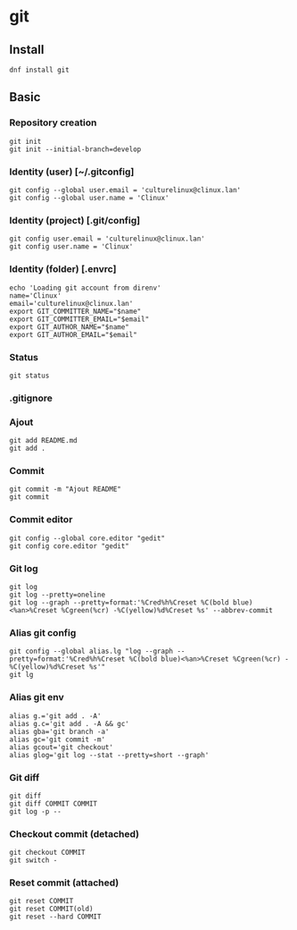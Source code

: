# git
## Install
    dnf install git
## Basic
### Repository creation
    git init
    git init --initial-branch=develop
### Identity (user) [~/.gitconfig]
    git config --global user.email = 'culturelinux@clinux.lan'
    git config --global user.name = 'Clinux'
### Identity (project) [.git/config]
    git config user.email = 'culturelinux@clinux.lan'
    git config user.name = 'Clinux'  
### Identity (folder) [.envrc]
    echo 'Loading git account from direnv'
    name='Clinux'
    email='culturelinux@clinux.lan'
    export GIT_COMMITTER_NAME="$name"
    export GIT_COMMITTER_EMAIL="$email"
    export GIT_AUTHOR_NAME="$name"
    export GIT_AUTHOR_EMAIL="$email"
### Status 
    git status
### .gitignore

### Ajout
    git add README.md
    git add . 
### Commit 
    git commit -m "Ajout README"
    git commit
### Commit editor
    git config --global core.editor "gedit"
    git config core.editor "gedit"
### Git log 
    git log
    git log --pretty=oneline
    git log --graph --pretty=format:'%Cred%h%Creset %C(bold blue)<%an>%Creset %Cgreen(%cr) -%C(yellow)%d%Creset %s' --abbrev-commit
### Alias git config
    git config --global alias.lg "log --graph --pretty=format:'%Cred%h%Creset %C(bold blue)<%an>%Creset %Cgreen(%cr) -%C(yellow)%d%Creset %s'"
    git lg
### Alias git env
    alias g.='git add . -A'
    alias g.c='git add . -A && gc'
    alias gba='git branch -a'
    alias gc='git commit -m'
    alias gcout='git checkout'
    alias glog='git log --stat --pretty=short --graph'

### Git diff 
    git diff
    git diff COMMIT COMMIT     
    git log -p --
### Checkout commit (detached)
    git checkout COMMIT
    git switch -
### Reset commit (attached)
    git reset COMMIT
    git reset COMMIT(old)
    git reset --hard COMMIT
